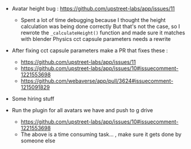 - Avatar height bug : https://github.com/upstreet-labs/app/issues/11
  - Spent a lot of time debugging because I thought the height calculation was being done correctly
    But that's not the case, so I rewrote the `_calculateHeight()` function and made sure it matches with blender
    Physics cct capsule parameters needs a rewrite
- After fixing cct capsule parameters make a PR 
  that fixes these : 
    - https://github.com/upstreet-labs/app/issues/11
    - https://github.com/upstreet-labs/app/issues/10#issuecomment-1221553698
    - https://github.com/webaverse/app/pull/3624#issuecomment-1215091829

- Some hiring stuff 
- Run the plugin for all avatars we have and push to g drive
  - https://github.com/upstreet-labs/app/issues/10#issuecomment-1221553698
  - The above is a time consuming task... , make sure it gets done by someone else 
